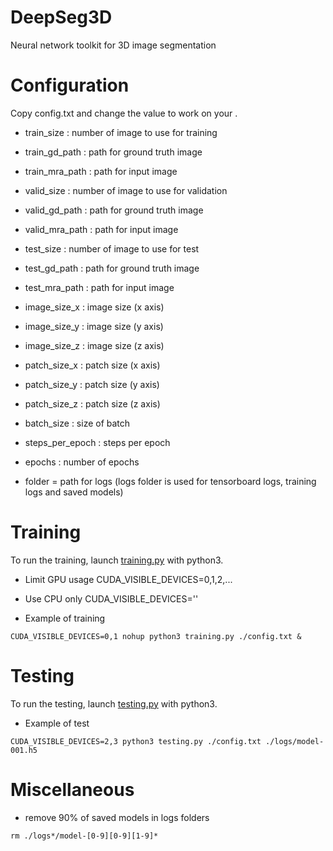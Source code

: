 # DeepSeg3D
Neural network toolkit for 3D image segmentation


# Configuration
Copy config.txt and change the value to work on your .

* train_size : number of image to use for training
* train_gd_path  : path for ground truth image
* train_mra_path : path for input image 

* valid_size : number of image to use for validation
* valid_gd_path  : path for ground truth image
* valid_mra_path : path for input image

* test_size : number of image to use for test
* test_gd_path  : path for ground truth image
* test_mra_path : path for input image

* image_size_x : image size (x axis)
* image_size_y : image size (y axis)
* image_size_z : image size (z axis)

* patch_size_x : patch size (x axis)
* patch_size_y : patch size (y axis)
* patch_size_z : patch size (z axis)

* batch_size : size of batch
* steps_per_epoch : steps per epoch
* epochs : number of epochs

* folder = path for logs (logs folder is used for tensorboard logs, training logs and saved models)


# Training
To run the training, launch [training.py](training.py) with python3.

* Limit GPU usage
CUDA_VISIBLE_DEVICES=0,1,2,...

* Use CPU only
CUDA_VISIBLE_DEVICES=''

* Example of training
```
CUDA_VISIBLE_DEVICES=0,1 nohup python3 training.py ./config.txt &
```


# Testing
To run the testing, launch [testing.py](testing.py) with python3.

* Example of test
```
CUDA_VISIBLE_DEVICES=2,3 python3 testing.py ./config.txt ./logs/model-001.h5
```


# Miscellaneous

* remove 90% of saved models in logs folders
```
rm ./logs*/model-[0-9][0-9][1-9]*
```